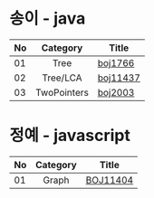 # 송이 - java
|  <center>No</center> |  <center>Category</center> | <center>Title</center> | 
|:--------|:--------:|:--------|
|01|Tree|[boj1766](https://www.acmicpc.net/problem/1766) |
|02|Tree/LCA|[boj11437](https://www.acmicpc.net/problem/11437) |
|03|TwoPointers|[boj2003](https://www.acmicpc.net/problem/2003) |


# 정예 - javascript
|  <center>No</center> |  <center>Category</center> | <center>Title</center> | 
|:--------|:--------:|:--------|
|01|Graph|[BOJ11404](https://www.acmicpc.net/problem/11404) |
